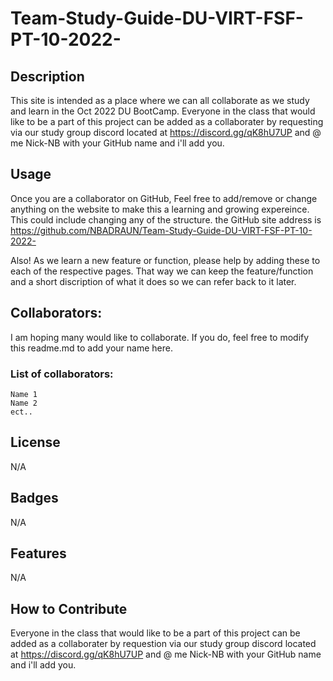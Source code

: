 # Team-Study-Guide-DU-VIRT-FSF-PT-10-2022-

## Description

This site is intended as a place where we can all collaborate as we study and learn in the Oct 2022 DU BootCamp.  Everyone in the class that would like to be a part of this project can be added as a collaborater by requesting via our study group discord located at https://discord.gg/qK8hU7UP and @ me Nick-NB with your GitHub name and i'll add you.  


## Usage

Once you are a collaborator on GitHub, Feel free to add/remove or change anything on the website to make this a learning and growing expereince.  This could include changing any of the structure.  the GitHub site address is https://github.com/NBADRAUN/Team-Study-Guide-DU-VIRT-FSF-PT-10-2022-

Also!  As we learn a new feature or function, please help by adding these to each of the respective pages.  That way we can keep the feature/function and a short discription of what it does so we can refer back to it later.  

## Collaborators: 
I am hoping many would like to collaborate.  If you do, feel free to modify this readme.md to add your name here.  

### List of collaborators: 
    Name 1
    Name 2 
    ect.. 


## License
N/A

## Badges

N/A

## Features

N/A 

## How to Contribute

Everyone in the class that would like to be a part of this project can be added as a collaborater by requestion via our study group discord located at https://discord.gg/qK8hU7UP and @ me Nick-NB with your GitHub name and i'll add you.  

